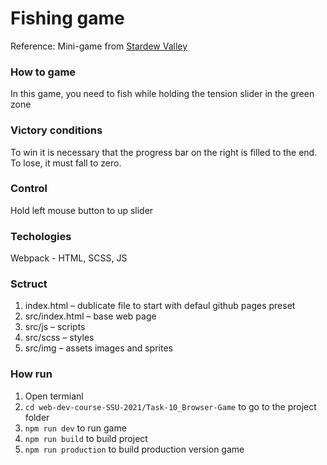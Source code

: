 # Fishing game
Reference: Mini-game from [Stardew Valley](https://www.stardewvalley.net)
### How to game
In this game, you need to fish while holding the tension slider in the green zone
### Victory conditions
To win it is necessary that the progress bar on the right is filled to the end. To lose, it must fall to zero.
### Control
Hold left mouse button to up slider
### Techologies
Webpack - HTML, SCSS, JS
### Sctruct
1. index.html – dublicate file to start with defaul github pages preset
2. src/index.html – base web page
3. src/js – scripts
4. src/scss – styles
5. src/img – assets images and sprites
### How run
1. Open termianl
2. ```cd web-dev-course-SSU-2021/Task-10_Browser-Game``` to go to the project folder
3. ```npm run dev``` to run game
4. ```npm run build``` to build project
5. ```npm run production``` to build production version game



